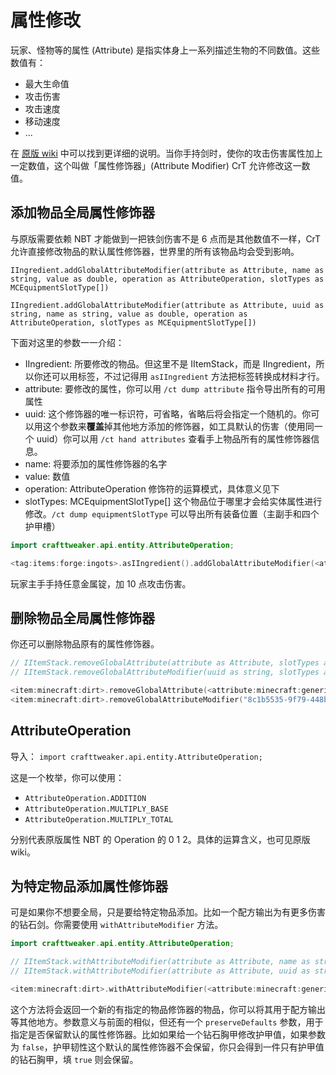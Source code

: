 # 属性修改

玩家、怪物等的属性 (Attribute) 是指实体身上一系列描述生物的不同数值。这些数值有：

* 最大生命值
* 攻击伤害
* 攻击速度
* 移动速度
* ...

在 [原版 wiki](https://minecraft.fandom.com/zh/wiki/%E5%B1%9E%E6%80%A7) 中可以找到更详细的说明。当你手持剑时，使你的攻击伤害属性加上一定数值，这个叫做「属性修饰器」(Attribute Modifier) CrT 允许修改这一数值。

## 添加物品全局属性修饰器

与原版需要依赖 NBT 才能做到一把铁剑伤害不是 6 点而是其他数值不一样，CrT 允许直接修改物品的默认属性修饰器，世界里的所有该物品均会受到影响。

`IIngredient.addGlobalAttributeModifier(attribute as Attribute, name as string, value as double, operation as AttributeOperation, slotTypes as MCEquipmentSlotType[])`

`IIngredient.addGlobalAttributeModifier(attribute as Attribute, uuid as string, name as string, value as double, operation as AttributeOperation, slotTypes as MCEquipmentSlotType[])`

下面对这里的参数一一介绍：

* IIngredient: 所要修改的物品。但这里不是 IItemStack，而是 IIngredient，所以你还可以用标签，不过记得用 `asIIngredient` 方法把标签转换成材料才行。
* attribute: 要修改的属性，你可以用 `/ct dump attribute` 指令导出所有的可用属性
* uuid: 这个修饰器的唯一标识符，可省略，省略后将会指定一个随机的。你可以用这个参数来**覆盖**掉其他地方添加的修饰器，如工具默认的伤害（使用同一个 uuid）你可以用 `/ct hand attributes` 查看手上物品所有的属性修饰器信息。
* name: 将要添加的属性修饰器的名字
* value: 数值
* operation: AttributeOperation 修饰符的运算模式，具体意义见下
* slotTypes: MCEquipmentSlotType[] 这个物品位于哪里才会给实体属性进行修改。`/ct dump equipmentSlotType` 可以导出所有装备位置（主副手和四个护甲槽）

```kotlin
import crafttweaker.api.entity.AttributeOperation;

<tag:items:forge:ingots>.asIIngredient().addGlobalAttributeModifier(<attribute:minecraft:generic.attack_damage>, "Extra Power", 10, AttributeOperation.ADDITION, [<equipmentslottype:mainhand>]);
```

玩家主手手持任意金属锭，加 10 点攻击伤害。

## 删除物品全局属性修饰器

你还可以删除物品原有的属性修饰器。

```kotlin
// IItemStack.removeGlobalAttribute(attribute as Attribute, slotTypes as MCEquipmentSlotType[]) as void
// IItemStack.removeGlobalAttributeModifier(uuid as string, slotTypes as MCEquipmentSlotType[]) as void

<item:minecraft:dirt>.removeGlobalAttribute(<attribute:minecraft:generic.attack_damage>, [<equipmentslottype:chest>]);
<item:minecraft:dirt>.removeGlobalAttributeModifier("8c1b5535-9f79-448b-87ae-52d81480aaa3", [<equipmentslottype:chest>]);
```

## AttributeOperation

导入：
`import crafttweaker.api.entity.AttributeOperation;`

这是一个枚举，你可以使用：

* `AttributeOperation.ADDITION`
* `AttributeOperation.MULTIPLY_BASE`
* `AttributeOperation.MULTIPLY_TOTAL`

分别代表原版属性 NBT 的 Operation 的 0 1 2。具体的运算含义，也可见原版 wiki。

## 为特定物品添加属性修饰器

可是如果你不想要全局，只是要给特定物品添加。比如一个配方输出为有更多伤害的钻石剑。你需要使用 `withAttributeModifier` 方法。

```kotlin
import crafttweaker.api.entity.AttributeOperation;

// IItemStack.withAttributeModifier(attribute as Attribute, name as string, value as double, operation as AttributeOperation, slotTypes as MCEquipmentSlotType[], preserveDefaults as boolean) as IItemStack
// IItemStack.withAttributeModifier(attribute as Attribute, uuid as string, name as string, value as double, operation as AttributeOperation, slotTypes as MCEquipmentSlotType[], preserveDefaults as boolean) as IItemStack

<item:minecraft:dirt>.withAttributeModifier(<attribute:minecraft:generic.attack_damage>, "8c1b5535-9f79-448b-87ae-52d81480aaa3", "Extra Power", 10, AttributeOperation.ADDITION, [<equipmentslottype:mainhand>], true);
```

这个方法将会返回一个新的有指定的物品修饰器的物品，你可以将其用于配方输出等其他地方。参数意义与前面的相似，但还有一个 `preserveDefaults` 参数，用于指定是否保留默认的属性修饰器。比如如果给一个钻石胸甲修改护甲值，如果参数为 `false`，护甲韧性这个默认的属性修饰器不会保留，你只会得到一件只有护甲值的钻石胸甲，填 `true` 则会保留。
